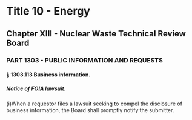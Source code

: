 
# Title 10 - Energy
## Chapter XIII - Nuclear Waste Technical Review Board
### PART 1303 - PUBLIC INFORMATION AND REQUESTS
#### § 1303.113 Business information.
##### Notice of FOIA lawsuit.

(i)When a requestor files a lawsuit seeking to compel the disclosure of business information, the Board shall promptly notify the submitter.
